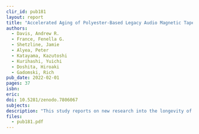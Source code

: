 ```yaml
---
clir_id: pub181
layout: report
title: "Accelerated Aging of Polyester-Based Legacy Audio Magnetic Tape Stock"
authors: 
  - Davis, Andrew R.
  - France, Fenella G.
  - Shetzline, Jamie
  - Alyea, Peter
  - Katayama, Kazutoshi
  - Kurihashi, Yuichi
  - Doshita, Hiroaki
  - Gadomski, Rich
pub_date: 2022-02-01
pages: 37
isbn: 
eric: 
doi: 10.5281/zenodo.7806067
subjects: 
description: "This study reports on new research into the longevity of polyester-based magnetic audio tapes. Open-reel test tapes produced 10 to 20 years ago were subjected to a variety of accelerated temperature and relative humidity ranges, chosen to best predict and assess potential conditions for storage in institutions with and without controlled environmental options. Changes to the tapes' physical, magnetic, and chemical properties were measured to assess their impact on the tapes' usability. The results indicated that under standard room temperature conditions, the tapes tested may remain usable for as long as 100 years, more than doubling previous estimates, a finding that could have significant implications for preservation planning of audiovisual collections."
files:
  - pub181.pdf
---
```

